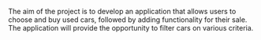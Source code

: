 The aim of the project is to develop an application that allows users to choose and buy used cars, followed by adding functionality for their sale. The application will provide the opportunity to filter cars on various criteria.

